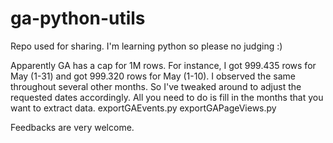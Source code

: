 # ga-python-utils
Repo used for sharing. I'm learning python so please no judging :)

Apparently GA has a cap for 1M rows. For instance, I got 999.435 rows for May (1-31) and got 999.320 rows for May (1-10). I observed the same throughout several other months. So I've tweaked around to adjust the requested dates accordingly. All you need to do is fill in the months that you want to extract data.
  exportGAEvents.py
  exportGAPageViews.py

Feedbacks are very welcome.
